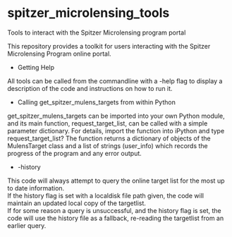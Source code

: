 # spitzer_microlensing_tools
Tools to interact with the Spitzer Microlensing program portal

This repository provides a toolkit for users interacting with the Spitzer Microlensing Program 
online portal. 

* Getting Help

All tools can be called from the commandline with a -help flag to display a description of the 
code and instructions on how to run it. 

* Calling get_spitzer_mulens_targets from within Python

get_spitzer_mulens_targets can be imported into your own Python module, 
and its main function, request_target_list, can be called with a simple
parameter dictionary.  For details, import the function into iPython and type
request_target_list?
The function returns a dictionary of objects of the MulensTarget class and a list of strings (user_info) which records the progress of the program and any error output.  

* -history

This code will always attempt to query the online target list for the most up to date information.  
If the history flag is set with a localdisk file path given, the code will maintain an updated local copy of the targetlist.  
If for some reason a query is unsuccessful, and the history flag is set, the code will use the history file as a fallback, re-reading the targetlist from an earlier query.  

